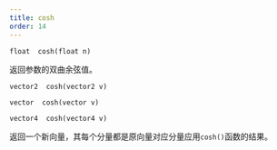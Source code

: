 ```yaml
---
title: cosh
order: 14
---
```

`float  cosh(float n)`

返回参数的双曲余弦值。

`vector2  cosh(vector2 v)`

`vector  cosh(vector v)`

`vector4  cosh(vector4 v)`

返回一个新向量，其每个分量都是原向量对应分量应用`cosh()`函数的结果。
